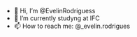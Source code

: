 - 👋 Hi, I’m @EvelinRodriguess
- 🌱 I’m currently studyng at IFC
- 📫 How to reach me: @_evelin.rodrigues

<!---
EvelinRodriguess/EvelinRodriguess is a ✨ special ✨ repository because its `README.md` (this file) appears on your GitHub profile.
You can click the Preview link to take a look at your changes.
--->
